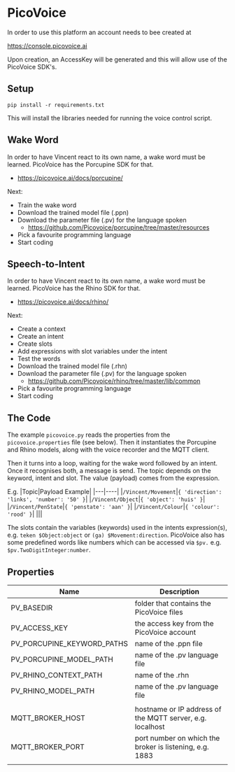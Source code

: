 # PicoVoice

In order to use this platform an account needs to bee created at

https://console.picovoice.ai

Upon creation, an AccessKey will be generated and this will allow use of the PicoVoice SDK's.

## Setup

```shell
pip install -r requirements.txt
```

This will install the libraries needed for running the voice control script.

## Wake Word

In order to have Vincent react to its own name, a wake word must be learned. PicoVoice has the Porcupine SDK for that.

- https://picovoice.ai/docs/porcupine/

Next:

- Train the wake word
- Download the trained model file (.ppn)
- Download the parameter file (.pv) for the language spoken
  - https://github.com/Picovoice/porcupine/tree/master/resources
- Pick a favourite programming language
- Start coding

## Speech-to-Intent

In order to have Vincent react to its own name, a wake word must be learned. PicoVoice has the Rhino SDK for that.

- https://picovoice.ai/docs/rhino/

Next:

- Create a context
- Create an intent
- Create slots
- Add expressions with slot variables under the intent
- Test the words
- Download the trained model file (.rhn)
- Download the parameter file (.pv) for the language spoken
  - https://github.com/Picovoice/rhino/tree/master/lib/common
- Pick a favourite programming language
- Start coding

## The Code

The example `picovoice.py` reads the properties from the `picovoice.properties` file (see below). Then it instantiates the Porcupine and Rhino models, along with the voice recorder and the MQTT client.

Then it turns into a loop, waiting for the wake word followed by an intent. Once it recognises both, a message is send. The topic depends on the keyword, intent and slot. The value (payload) comes from the expression.

E.g.
|Topic|Payload Example|
|---|----|
|`/Vincent/Movement`|`{ 'direction': 'links', 'number': '50' }`|
|`/Vincent/Object`|`{ 'object': 'huis' }`|
|`/Vincent/PenState`|`{ 'penstate': 'aan' }`|
|`/Vincent/Colour`|`{ 'colour': 'rood' }`|
|||

The slots contain the variables (keywords) used in the intents expression(s), e.g. `teken $Object:object` or `(ga) $Movement:direction`. PicoVoice also
has some predefined words like numbers which can be accessed via `$pv.` e.g. `$pv.TwoDigitInteger:number`.

## Properties

| Name                       | Description                                               |
| -------------------------- | --------------------------------------------------------- |
| PV_BASEDIR                 | folder that contains the PicoVoice files                  |
| PV_ACCESS_KEY              | the access key from the PicoVoice account                 |
| PV_PORCUPINE_KEYWORD_PATHS | name of the .ppn file                                     |
| PV_PORCUPINE_MODEL_PATH    | name of the .pv language file                             |
| PV_RHINO_CONTEXT_PATH      | name of the .rhn                                          |
| PV_RHINO_MODEL_PATH        | name of the .pv language file                             |
|                            |                                                           |
| MQTT_BROKER_HOST           | hostname or IP address of the MQTT server, e.g. localhost |
| MQTT_BROKER_PORT           | port number on which the broker is listening, e.g. 1883   |
|                            |                                                           |
